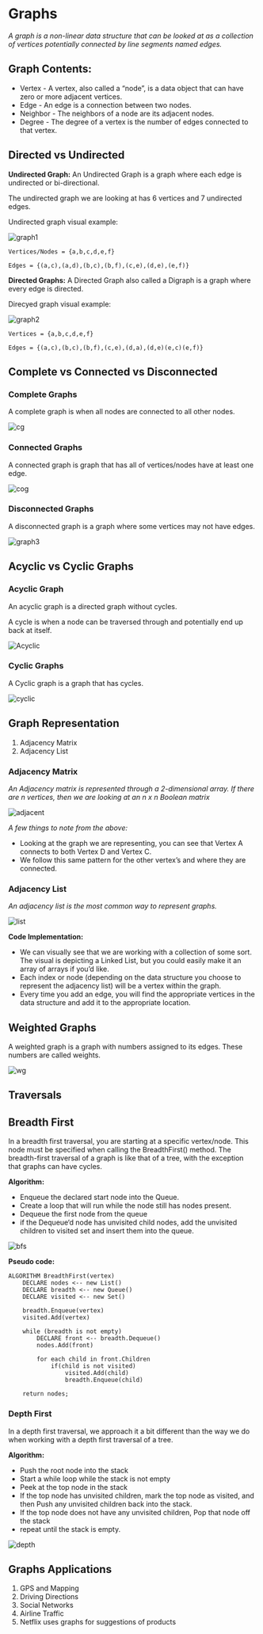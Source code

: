 # Graphs

*A graph is a non-linear data structure that can be looked at as a collection of vertices potentially connected by line segments named edges.*

## Graph Contents: 

- Vertex - A vertex, also called a “node”, is a data object that can have zero or more adjacent vertices.
- Edge - An edge is a connection between two nodes.
- Neighbor - The neighbors of a node are its adjacent nodes.
- Degree - The degree of a vertex is the number of edges connected to that vertex.

## Directed vs Undirected

**Undirected Graph:** An Undirected Graph is a graph where each edge is undirected or bi-directional. 

The undirected graph we are looking at has 6 vertices and 7 undirected edges.

Undirected graph visual example:

![graph1](https://codefellows.github.io/common_curriculum/data_structures_and_algorithms/Code_401/class-35/resources/assets/UndirectedGraph.PNG)

`Vertices/Nodes = {a,b,c,d,e,f}`

`Edges = {(a,c),(a,d),(b,c),(b,f),(c,e),(d,e),(e,f)}`

**Directed Graphs:**  A Directed Graph also called a Digraph is a graph where every edge is directed.


Direcyed graph visual example:

![graph2](https://codefellows.github.io/common_curriculum/data_structures_and_algorithms/Code_401/class-35/resources/assets/DirectedGraph.PNG)

`Vertices = {a,b,c,d,e,f}`

`Edges = {(a,c),(b,c),(b,f),(c,e),(d,a),(d,e)(e,c)(e,f)}`

## Complete vs Connected vs Disconnected

### Complete Graphs

A complete graph is when all nodes are connected to all other nodes.

![cg](https://codefellows.github.io/common_curriculum/data_structures_and_algorithms/Code_401/class-35/resources/assets/CompleteGraph.PNG)

### Connected Graphs

A connected graph is graph that has all of vertices/nodes have at least one edge.

![cog](https://codefellows.github.io/common_curriculum/data_structures_and_algorithms/Code_401/class-35/resources/assets/ConnectedGraph.PNG)

### Disconnected Graphs

A disconnected graph is a graph where some vertices may not have edges.


![graph3](https://codefellows.github.io/common_curriculum/data_structures_and_algorithms/Code_401/class-35/resources/assets/DisconnectedGraph.PNG)

## Acyclic vs Cyclic Graphs

### Acyclic Graph
An acyclic graph is a directed graph without cycles.

A cycle is when a node can be traversed through and potentially end up back at itself.

![Acyclic](https://codefellows.github.io/common_curriculum/data_structures_and_algorithms/Code_401/class-35/resources/assets/threeAcyclic.png)


### Cyclic Graphs
A Cyclic graph is a graph that has cycles.

![cyclic](https://codefellows.github.io/common_curriculum/data_structures_and_algorithms/Code_401/class-35/resources/assets/cyclic.PNG)

## Graph Representation

1. Adjacency Matrix
2. Adjacency List

### Adjacency Matrix

*An Adjacency matrix is represented through a 2-dimensional array. If there are n vertices, then we are looking at an n x n Boolean matrix*

![adjacent](https://codefellows.github.io/common_curriculum/data_structures_and_algorithms/Code_401/class-35/resources/assets/AdjMatrix.PNG)

*A few things to note from the above:*

- Looking at the graph we are representing, you can see that Vertex A connects to both Vertex D and Vertex C. 
- We follow this same pattern for the other vertex’s and where they are connected.

### Adjacency List

*An adjacency list is the most common way to represent graphs.*

![list](https://codefellows.github.io/common_curriculum/data_structures_and_algorithms/Code_401/class-35/resources/assets/AdjList.PNG)

**Code Implementation:**

- We can visually see that we are working with a collection of some sort. The visual is depicting a Linked List, but you could easily make it an array of arrays if you’d like.
- Each index or node (depending on the data structure you choose to represent the adjacency list) will be a vertex within the graph.
- Every time you add an edge, you will find the appropriate vertices in the data structure and add it to the appropriate location.


## Weighted Graphs

A weighted graph is a graph with numbers assigned to its edges. These numbers are called weights.

![wg](https://codefellows.github.io/common_curriculum/data_structures_and_algorithms/Code_401/class-35/resources/assets/weightGraph.PNG)

## Traversals

## Breadth First

In a breadth first traversal, you are starting at a specific vertex/node. This node must be specified when calling the BreadthFirst() method. The breadth-first traversal of a graph is like that of a tree, with the exception that graphs can have cycles.

**Algorithm:**

- Enqueue the declared start node into the Queue.
- Create a loop that will run while the node still has nodes present.
- Dequeue the first node from the queue
- if the Dequeue‘d node has unvisited child nodes, add the unvisited children to visited set and insert them into the queue.

![bfs](https://codefellows.github.io/common_curriculum/data_structures_and_algorithms/Code_401/class-35/resources/assets/BreadthFirst.PNG)

**Pseudo code:**

```
ALGORITHM BreadthFirst(vertex)
    DECLARE nodes <-- new List()
    DECLARE breadth <-- new Queue()
    DECLARE visited <-- new Set()

    breadth.Enqueue(vertex)
    visited.Add(vertex)

    while (breadth is not empty)
        DECLARE front <-- breadth.Dequeue()
        nodes.Add(front)

        for each child in front.Children
            if(child is not visited)
                visited.Add(child)
                breadth.Enqueue(child)   

    return nodes;
```

### Depth First

In a depth first traversal, we approach it a bit different than the way we do when working with a depth first traversal of a tree. 

**Algorithm:**

- Push the root node into the stack
- Start a while loop while the stack is not empty
- Peek at the top node in the stack
- If the top node has unvisited children, mark the top node as visited, and then Push any unvisited children back into the stack.
- If the top node does not have any unvisited children, Pop that node off the stack
- repeat until the stack is empty.

![depth](https://codefellows.github.io/common_curriculum/data_structures_and_algorithms/Code_401/class-35/resources/assets/Depth1.PNG)

## Graphs Applications

1. GPS and Mapping
2. Driving Directions
3. Social Networks
4. Airline Traffic
5. Netflix uses graphs for suggestions of products





